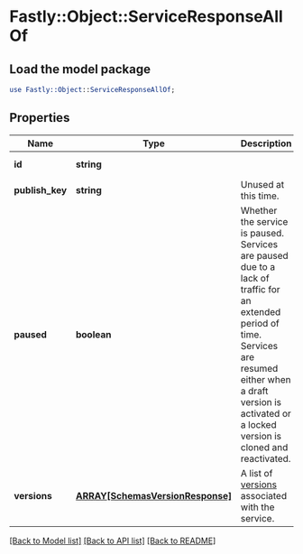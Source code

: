 # Fastly::Object::ServiceResponseAllOf

## Load the model package
```perl
use Fastly::Object::ServiceResponseAllOf;
```

## Properties
Name | Type | Description | Notes
------------ | ------------- | ------------- | -------------
**id** | **string** |  | [optional] [readonly] 
**publish_key** | **string** | Unused at this time. | [optional] 
**paused** | **boolean** | Whether the service is paused. Services are paused due to a lack of traffic for an extended period of time. Services are resumed either when a draft version is activated or a locked version is cloned and reactivated. | [optional] 
**versions** | [**ARRAY[SchemasVersionResponse]**](SchemasVersionResponse.md) | A list of [versions](/reference/api/services/version/) associated with the service. | [optional] 

[[Back to Model list]](../README.md#documentation-for-models) [[Back to API list]](../README.md#documentation-for-api-endpoints) [[Back to README]](../README.md)



